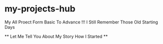 # my-projects-hub
My All Proect Form Basic To Advance !!! I Still Remember Those Old Starting Days

** Let Me Tell You About My Story How I Started **
